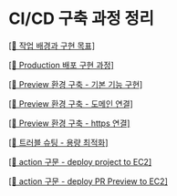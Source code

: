 # CI/CD 구축 과정 정리

[[🔗 작업 배경과 구현 목표]](https://github.com/Chiman2937/study/blob/main/note/AWS/CICD%20%EA%B5%AC%EC%B6%95%EA%B8%B0/1.%20%EC%9E%91%EC%97%85%20%EB%B0%B0%EA%B2%BD%EA%B3%BC%20%EA%B5%AC%ED%98%84%20%EB%AA%A9%ED%91%9C.md)

[[🔗 Production 배포 구현 과정]](https://github.com/Chiman2937/study/blob/main/note/AWS/CICD%20%EA%B5%AC%EC%B6%95%EA%B8%B0/2.%20main%EB%B0%B0%ED%8F%AC%20-%20action%20%EA%B5%AC%ED%98%84%20%EA%B3%BC%EC%A0%95.md)

[[🔗 Preview 환경 구축 - 기본 기능 구현]](https://github.com/Chiman2937/study/blob/main/note/AWS/CICD%20%EA%B5%AC%EC%B6%95%EA%B8%B0/3.%20PR%20Preview%20%ED%99%98%EA%B2%BD%20%EA%B5%AC%EC%B6%95%20-%20(1)%20%EA%B8%B0%EB%B3%B8%EA%B8%B0%EB%8A%A5%20%EA%B5%AC%ED%98%84.md)

[[🔗 Preview 환경 구축 - 도메인 연결]](https://github.com/Chiman2937/study/blob/main/note/AWS/CICD%20%EA%B5%AC%EC%B6%95%EA%B8%B0/4.%20PR%20Preview%20%ED%99%98%EA%B2%BD%20%EA%B5%AC%EC%B6%95%20-%20(2)%20%EB%8F%84%EB%A9%94%EC%9D%B8%20%EC%97%B0%EA%B2%B0.md)

[[🔗 Preview 환경 구축 - https 연결]](https://github.com/Chiman2937/study/blob/main/note/AWS/CICD%20%EA%B5%AC%EC%B6%95%EA%B8%B0/5.%20PR%20Preview%20%ED%99%98%EA%B2%BD%20%EA%B5%AC%EC%B6%95%20-%20(3)%20https%20%EC%97%B0%EA%B2%B0.md)

[[🔗 트러블 슈팅 - 용량 최적화]](https://github.com/Chiman2937/study/blob/main/note/AWS/CICD%20%EA%B5%AC%EC%B6%95%EA%B8%B0/6.%20%ED%8A%B8%EB%9F%AC%EB%B8%94%20%EC%8A%88%ED%8C%85%20-%20(1)%20%EC%9A%A9%EB%9F%89%20%EC%B5%9C%EC%A0%81%ED%99%94.md)

[[🔗 action 구문 - deploy project to EC2]](https://github.com/Chiman2937/study/blob/main/note/AWS/CICD%20%EA%B5%AC%EC%B6%95%EA%B8%B0/deploy.yml)

[[🔗 action 구문 - deploy PR Preview to EC2]](https://github.com/Chiman2937/study/blob/main/note/AWS/CICD%20%EA%B5%AC%EC%B6%95%EA%B8%B0/pr-preview-deploy.yml)

